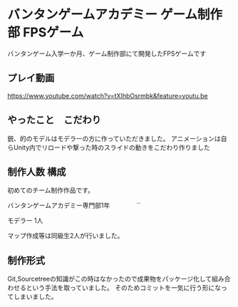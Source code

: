# バンタンゲームアカデミー ゲーム制作部 FPSゲーム
バンタンゲーム入学一か月、ゲーム制作部にて開発したFPSゲームです


## プレイ動画
https://www.youtube.com/watch?v=tXIhbOsrmbk&feature=youtu.be
## やったこと　こだわり
銃、的のモデルはモデラーの方に作っていただきました。
アニメーションは自らUnity内でリロードや撃った時のスライドの動きをこだわり作りました
## 制作人数 構成
初めてのチーム制作作品です。

バンタンゲームアカデミー専門部1年
　　　　``

モデラー 1人

マップ作成等は同級生2人が行いました。

## 制作形式
Git,Sourcetreeの知識がこの時はなかったので成果物をパッケージ化して組み合わせるという手法を取っていました。
そのためコミットを一気に行う形になってしまいました。
